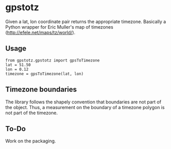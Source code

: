 # gpstotz
Given a lat, lon coordinate pair returns the appropriate timezone. 
Basically a Python wrapper for Eric Muller's map of timezones (http://efele.net/maps/tz/world/).

## Usage
```
from gpstotz.gpstotz import gpsToTimezone
lat = 51.50
lon = 0.12
timezone = gpsToTimezone(lat, lon)
```

## Timezone boundaries
The library follows the shapely convention that boundaries are not part of the object. Thus, a measurement on the
boundary of a timezone polygon is not part of the timezone.

## To-Do
Work on the packaging.
